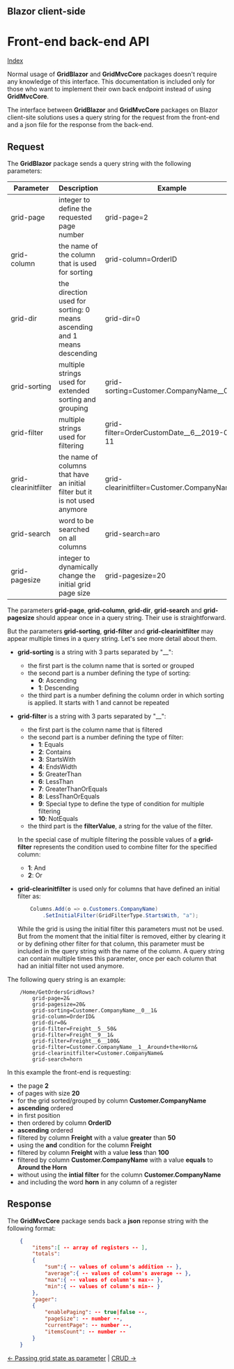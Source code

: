 ## Blazor client-side

# Front-end back-end API

[Index](Documentation.md)

Normal usage of  **GridBlazor** and **GridMvcCore** packages doesn't require any knowledge of this interface. This documentation is included only for those who want to implement their own back endpoint instead of using **GridMvcCore**. 

The interface between **GridBlazor** and **GridMvcCore** packages on Blazor client-site solutions uses a query string for the request from the front-end and a json file for the response from the back-end.

## Request

The **GridBlazor** package sends a query string with the following parameters:

Parameter | Description | Example
--------- | ----------- | -------
grid-page | integer to define the requested page number | grid-page=2
grid-column | the name of the column that is used for sorting | grid-column=OrderID
grid-dir | the direction used for sorting: 0 means ascending and 1 means descending | grid-dir=0
grid-sorting | multiple strings used for extended sorting and grouping | grid-sorting=Customer.CompanyName__0__1
grid-filter | multiple strings used for filtering  | grid-filter=OrderCustomDate__6__2019-06-11
grid-clearinitfilter | the name of columns that have an initial filter but it is not used anymore | grid-clearinitfilter=Customer.CompanyName
grid-search | word to be searched on all columns | grid-search=aro
grid-pagesize | integer to dynamically change the initial grid page size | grid-pagesize=20

The parameters **grid-page**, **grid-column**, **grid-dir**, **grid-search** and **grid-pagesize** should appear once in a query string. Their use is straightforward.

But the parameters **grid-sorting**, **grid-filter** and **grid-clearinitfilter** may appear multiple times in a query string. Let's see more detail about them.

* **grid-sorting** is a string with 3 parts separated by "__":
    * the first part is the column name that is sorted or grouped
    * the second part is a number defining the type of sorting:
        * **0**: Ascending
        * **1**: Descending
    * the third part is a number defining the column order in which sorting is applied. It starts with 1 and cannot be repeated

* **grid-filter** is a string with 3 parts separated by "__":
    * the first part is the column name that is filtered
    * the second part is a number defining the type of filter:
        * **1**: Equals
        * **2**: Contains
        * **3**: StartsWith
        * **4**: EndsWidth
        * **5**: GreaterThan
        * **6**: LessThan
        * **7**: GreaterThanOrEquals
        * **8**: LessThanOrEquals
        * **9**: Special type to define the type of condition for multiple filtering
        * **10**: NotEquals
    * the third part is  the **filterValue**, a string for the value of the filter. 

    In the special case of multiple filtering the possible values of a **grid-filter** represents the condition used to combine filter for the specified column:
    * **1**: And
    * **2**: Or

* **grid-clearinitfilter** is used only for columns that have defined an initial filter as:
    
    ```c#
        Columns.Add(o => o.Customers.CompanyName)
            .SetInitialFilter(GridFilterType.StartsWith, "a");
    ```
    While the grid is using the initial filter this parameters must not be used. But from the moment that the initial filter is removed, either by clearing it or by defining other filter for that column, this parameter must be included in the query string with the name of the column.
    A query string can contain multiple times this parameter, once per each column that had an initial filter not used anymore.
    
The following query string is an example:

```url
    /Home/GetOrdersGridRows?
        grid-page=2&
        grid-pagesize=20&
        grid-sorting=Customer.CompanyName__0__1&
        grid-column=OrderID&
        grid-dir=0&
        grid-filter=Freight__5__50&
        grid-filter=Freight__9__1&
        grid-filter=Freight__6__100&
        grid-filter=Customer.CompanyName__1__Around+the+Horn&
        grid-clearinitfilter=Customer.CompanyName&
        grid-search=horn
```
In this example the front-end is requesting:
* the page **2**
* of pages with size **20**
* for the grid sorted/grouped by column **Customer.CompanyName**
* **ascending** ordered
* in first position
* then ordered by column **OrderID**
* **ascending** ordered
* filtered by column **Freight** with a value **greater** than **50**
* using the **and** condition for the column **Freight**
* filtered by column **Freight** with a value **less** than **100**
* filtered by column **Customer.CompanyName** with a value **equals** to **Around the Horn**
* without using the **intial filter** for the column **Customer.CompanyName**
* and including the word **horn** in any column of a register

## Response

The **GridMvcCore** package sends back a **json** reponse string with the following format:

```json
    {
        "items":[ -- array of registers -- ],
        "totals":
        {
            "sum":{ -- values of column's addition -- },
            "average":{ -- values of column's average -- },
            "max":{ -- values of column's max-- },
            "min":{ -- values of column's min-- }
        },
        "pager":
        {
            "enablePaging": -- true|false --,
            "pageSize": -- number --,
            "currentPage": -- number --,
            "itemsCount": -- number --
        }
    }
```

[<- Passing grid state as parameter](Passing_grid_state_as_parameter.md) | [CRUD ->](Crud.md)
